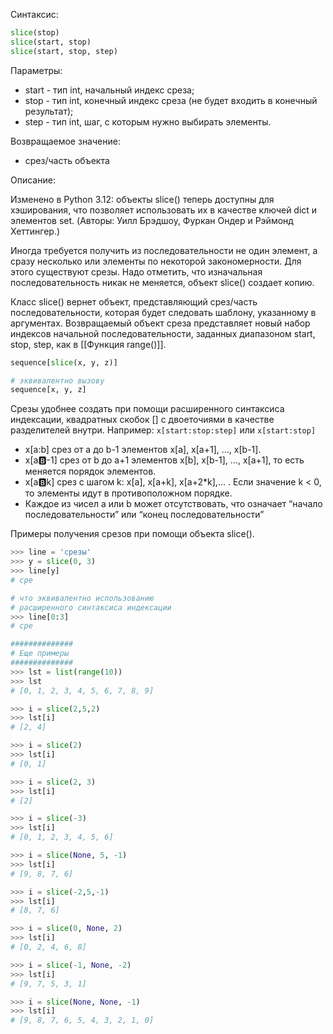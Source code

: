 Синтаксис:
```python
slice(stop)
slice(start, stop)
slice(start, stop, step)
```
Параметры:

- start - тип int, начальный индекс среза;
- stop - тип int, конечный индекс среза (не будет входить в конечный результат);
- step - тип int, шаг, с которым нужно выбирать элементы.

Возвращаемое значение:
- срез/часть объекта

Описание:

Изменено в Python 3.12: объекты slice() теперь доступны для хэширования, что позволяет использовать их в качестве ключей dict и элементов set. (Авторы: Уилл Брэдшоу, Фуркан Ондер и Рэймонд Хеттингер.)

Иногда требуется получить из последовательности не один элемент, а сразу несколько или элементы по некоторой закономерности. Для этого существуют срезы. Надо отметить, что изначальная последовательность никак не меняется, объект slice() создает копию.

Класс slice() вернет объект, представляющий срез/часть последовательности, которая будет следовать шаблону, указанному в аргументах. Возвращаемый объект среза представляет новый набор индексов начальной последовательности, заданных диапазоном start, stop, step, как в [[Функция range()]].

```python
sequence[slice(x, y, z)]

# эквивалентно вызову
sequence[x, y, z]
```
Срезы удобнее создать при помощи расширенного синтаксиса индексации, квадратных скобок [] с двоеточиями в качестве разделителей внутри. Например: `x[start:stop:step]` или `x[start:stop]`

- x[a:b] срез от a до b-1 элементов x[a], x[a+1], …, x[b-1].
- x[a:b:-1] срез от b до a+1 элементов x[b], x[b-1], …, x[a+1], то есть меняется порядок элементов.
- x[a:b:k] срез с шагом k: x[a], x[a+k], x[a+2*k],… . Если значение k < 0, то элементы идут в противоположном порядке.
- Каждое из чисел a или b может отсутствовать, что означает “начало последовательности” или “конец последовательности”

Примеры получения срезов при помощи объекта slice().
```py
>>> line = 'срезы'
>>> y = slice(0, 3)
>>> line[y]
# сре

# что эквивалентно использованию
# расширенного синтаксиса индексации
>>> line[0:3]
# сре

##############
# Еще примеры
##############
>>> lst = list(range(10))
>>> lst
# [0, 1, 2, 3, 4, 5, 6, 7, 8, 9]

>>> i = slice(2,5,2)
>>> lst[i]
# [2, 4]

>>> i = slice(2)
>>> lst[i]
# [0, 1]

>>> i = slice(2, 3)
>>> lst[i]
# [2]

>>> i = slice(-3)
>>> lst[i]
# [0, 1, 2, 3, 4, 5, 6]

>>> i = slice(None, 5, -1)
>>> lst[i]
# [9, 8, 7, 6]

>>> i = slice(-2,5,-1)
>>> lst[i]
# [8, 7, 6]

>>> i = slice(0, None, 2)
>>> lst[i]
# [0, 2, 4, 6, 8]

>>> i = slice(-1, None, -2)
>>> lst[i]
# [9, 7, 5, 3, 1]

>>> i = slice(None, None, -1)
>>> lst[i]
# [9, 8, 7, 6, 5, 4, 3, 2, 1, 0]
```